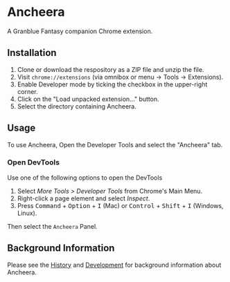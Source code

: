 # Ancheera

A Granblue Fantasy companion Chrome extension.

## Installation
1. Clone or download the respository as a ZIP file and unzip the file.
2. Visit `chrome://extensions` (via omnibox or menu -> Tools -> Extensions).
3. Enable Developer mode by ticking the checkbox in the upper-right corner.
4. Click on the "Load unpacked extension..." button.
5. Select the directory containing Ancheera.

## Usage
To use Ancheera, Open the Developer Tools and select the "Ancheera" tab.

### Open DevTools
Use one of the following options to open the DevTools

1. Select *More Tools > Developer Tools* from Chrome's Main Menu.
2. Right-click a page element and select *Inspect*.
3. Press <kbd>Command</kbd> + <kbd>Option</kbd> + <kbd>I</kbd> (Mac) or <kbd>Control</kbd> + <kbd>Shift</kbd> + <kbd>I</kbd> (Windows, Linux).

Then select the `Ancheera` Panel.

## Background Information
Please see the [History](HISTORY.md) and [Development](DEVELOPMENT.md) for background information about Ancheera.
